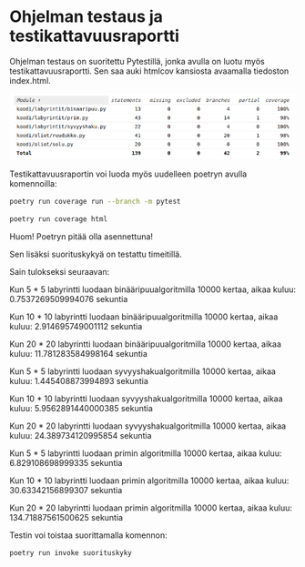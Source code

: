 # Ohjelman testaus ja testikattavuusraportti

Ohjelman testaus on suoritettu Pytestillä, jonka avulla on luotu myös testikattavuusraportti.
Sen saa auki htmlcov kansiosta avaamalla tiedoston index.html. 

![Testikattavuus](./kuvat/kattavuus.png)

Testikattavuusraportin voi luoda myös uudelleen poetryn avulla komennoilla:

```bash
poetry run coverage run --branch -m pytest
```

```bash
poetry run coverage html
```

Huom! Poetryn pitää olla asennettuna!

Sen lisäksi suorituskykyä on testattu timeitillä.

Sain tulokseksi seuraavan:

Kun 5 * 5 labyrintti luodaan binääripuualgoritmilla 10000 kertaa, aikaa kuluu: 0.7537269509994076 sekuntia

Kun 10 * 10 labyrintti luodaan binääripuualgoritmilla 10000 kertaa, aikaa kuluu: 2.914695749001112 sekuntia

Kun 20 * 20 labyrintti luodaan binääripuualgoritmilla 10000 kertaa, aikaa kuluu: 11.781283584998164 sekuntia

Kun 5 * 5 labyrintti luodaan syvyyshakualgoritmilla 10000 kertaa, aikaa kuluu: 1.445408873994893 sekuntia

Kun 10 * 10 labyrintti luodaan syvyyshakualgoritmilla 10000 kertaa, aikaa kuluu: 5.9562891440000385 sekuntia

Kun 20 * 20 labyrintti luodaan syvyyshakualgoritmilla 10000 kertaa, aikaa kuluu: 24.389734120995854 sekuntia

Kun 5 * 5 labyrintti luodaan primin algoritmilla 10000 kertaa, aikaa kuluu: 6.829108698999335 sekuntia

Kun 10 * 10 labyrintti luodaan primin algoritmilla 10000 kertaa, aikaa kuluu: 30.63342156899307 sekuntia

Kun 20 * 20 labyrintti luodaan primin algoritmilla 10000 kertaa, aikaa kuluu: 134.71887561500625 sekuntia

Testin voi toistaa suorittamalla komennon:

```bash
poetry run invoke suorituskyky
```
